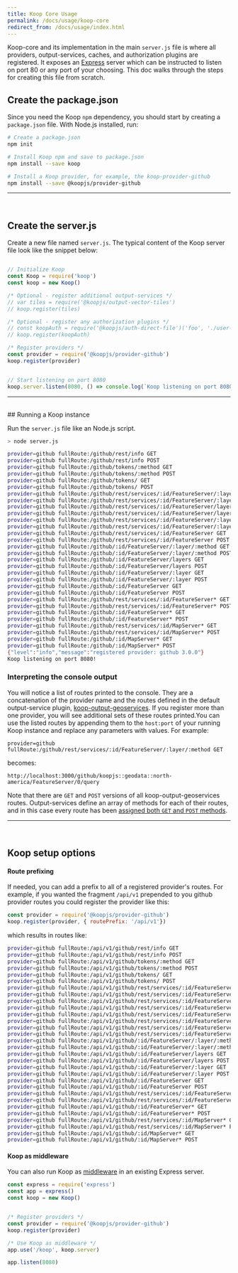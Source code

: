 ```yaml
---
title: Koop Core Usage
permalink: /docs/usage/koop-core
redirect_from: /docs/usage/index.html
---
```


Koop-core and its implementation in the main `server.js` file is where all providers, output-services, caches, and authorization plugins are registered. It exposes an [Express](https://expressjs.com) server which can be instructed to listen on port 80 or any port of your choosing. This doc walks through the steps for creating this file from scratch.

## Create the package.json
Since you need the Koop `npm` dependency, you should start by creating a `package.json` file. With Node.js installed, run:

```bash
# Create a package.json
npm init

# Install Koop npm and save to package.json
npm install --save koop

# Install a Koop provider, for example, the koop-provider-github
npm install --save @koopjs/provider-github
```
<hr>
<br>

## Create the server.js

Create a new file named `server.js`.  The typical content of the Koop server file look like the snippet below:

```js

// Initialize Koop
const Koop = require('koop')
const koop = new Koop()

/* Optional - register additional output-services */
// var tiles = require('@koopjs/output-vector-tiles')
// koop.register(tiles)

/* Optional - register any authorization plugins */
// const koopAuth = require('@koopjs/auth-direct-file')('foo', './user-store.json')
// koop.register(koopAuth)

/* Register providers */
const provider = require('@koopjs/provider-github')
koop.register(provider)


// Start listening on port 8080
koop.server.listen(8080, () => console.log(`Koop listening on port 8080!`))

```
<hr>
<br>
## Running a Koop instance

Run the `server.js` file like an Node.js script.

```bash
> node server.js

provider=github fullRoute:/github/rest/info GET
provider=github fullRoute:/github/rest/info POST
provider=github fullRoute:/github/tokens/:method GET
provider=github fullRoute:/github/tokens/:method POST
provider=github fullRoute:/github/tokens/ GET
provider=github fullRoute:/github/tokens/ POST
provider=github fullRoute:/github/rest/services/:id/FeatureServer/:layer/:method GET
provider=github fullRoute:/github/rest/services/:id/FeatureServer/:layer/:method POST
provider=github fullRoute:/github/rest/services/:id/FeatureServer/layers GET
provider=github fullRoute:/github/rest/services/:id/FeatureServer/layers POST
provider=github fullRoute:/github/rest/services/:id/FeatureServer/:layer GET
provider=github fullRoute:/github/rest/services/:id/FeatureServer/:layer POST
provider=github fullRoute:/github/rest/services/:id/FeatureServer GET
provider=github fullRoute:/github/rest/services/:id/FeatureServer POST
provider=github fullRoute:/github/:id/FeatureServer/:layer/:method GET
provider=github fullRoute:/github/:id/FeatureServer/:layer/:method POST
provider=github fullRoute:/github/:id/FeatureServer/layers GET
provider=github fullRoute:/github/:id/FeatureServer/layers POST
provider=github fullRoute:/github/:id/FeatureServer/:layer GET
provider=github fullRoute:/github/:id/FeatureServer/:layer POST
provider=github fullRoute:/github/:id/FeatureServer GET
provider=github fullRoute:/github/:id/FeatureServer POST
provider=github fullRoute:/github/rest/services/:id/FeatureServer* GET
provider=github fullRoute:/github/rest/services/:id/FeatureServer* POST
provider=github fullRoute:/github/:id/FeatureServer* GET
provider=github fullRoute:/github/:id/FeatureServer* POST
provider=github fullRoute:/github/rest/services/:id/MapServer* GET
provider=github fullRoute:/github/rest/services/:id/MapServer* POST
provider=github fullRoute:/github/:id/MapServer* GET
provider=github fullRoute:/github/:id/MapServer* POST
{"level":"info","message":"registered provider: github 3.0.0"}
Koop listening on port 8080!
```

### Interpreting the console output
You will notice a list of routes printed to the console. They are a concatenation of the provider name and the routes defined in the default output-service plugin, [koop-output-geoservices](https://github.com/koopjs/koop-output-geoservices). If you register more than one provider, you will see additional sets of these routes printed.You can use the listed routes by appending them to the `host:port` of your running Koop instance and replace any parameters with values. For example:

`provider=github fullRoute:/github/rest/services/:id/FeatureServer/:layer/:method GET`  

becomes:

`http://localhost:3000/github/koopjs::geodata::north-america/FeatureServer/0/query`

Note that there are `GET` and `POST` versions of all koop-output-geoservices routes. Output-services define an array of methods for each of their routes, and in this case every route has been [assigned both `GET` and `POST` methods](https://github.com/koopjs/koop-output-geoservices/blob/master/index.js#L94).

<hr>
<br>

## Koop setup options

#### Route prefixing
If needed, you can add a prefix to all of a registered provider's routes.  For example, if you wanted the fragment `/api/v1` prepended to you github provider routes you could register the provider like this:

```js
const provider = require('@koopjs/provider-github')
koop.register(provider, { routePrefix: '/api/v1'})
```

which results in routes like:

```bash
provider=github fullRoute:/api/v1/github/rest/info GET
provider=github fullRoute:/api/v1/github/rest/info POST
provider=github fullRoute:/api/v1/github/tokens/:method GET
provider=github fullRoute:/api/v1/github/tokens/:method POST
provider=github fullRoute:/api/v1/github/tokens/ GET
provider=github fullRoute:/api/v1/github/tokens/ POST
provider=github fullRoute:/api/v1/github/rest/services/:id/FeatureServer/:layer/:method GET
provider=github fullRoute:/api/v1/github/rest/services/:id/FeatureServer/:layer/:method POST
provider=github fullRoute:/api/v1/github/rest/services/:id/FeatureServer/layers GET
provider=github fullRoute:/api/v1/github/rest/services/:id/FeatureServer/layers POST
provider=github fullRoute:/api/v1/github/rest/services/:id/FeatureServer/:layer GET
provider=github fullRoute:/api/v1/github/rest/services/:id/FeatureServer/:layer POST
provider=github fullRoute:/api/v1/github/rest/services/:id/FeatureServer GET
provider=github fullRoute:/api/v1/github/rest/services/:id/FeatureServer POST
provider=github fullRoute:/api/v1/github/:id/FeatureServer/:layer/:method GET
provider=github fullRoute:/api/v1/github/:id/FeatureServer/:layer/:method POST
provider=github fullRoute:/api/v1/github/:id/FeatureServer/layers GET
provider=github fullRoute:/api/v1/github/:id/FeatureServer/layers POST
provider=github fullRoute:/api/v1/github/:id/FeatureServer/:layer GET
provider=github fullRoute:/api/v1/github/:id/FeatureServer/:layer POST
provider=github fullRoute:/api/v1/github/:id/FeatureServer GET
provider=github fullRoute:/api/v1/github/:id/FeatureServer POST
provider=github fullRoute:/api/v1/github/rest/services/:id/FeatureServer* GET
provider=github fullRoute:/api/v1/github/rest/services/:id/FeatureServer* POST
provider=github fullRoute:/api/v1/github/:id/FeatureServer* GET
provider=github fullRoute:/api/v1/github/:id/FeatureServer* POST
provider=github fullRoute:/api/v1/github/rest/services/:id/MapServer* GET
provider=github fullRoute:/api/v1/github/rest/services/:id/MapServer* POST
provider=github fullRoute:/api/v1/github/:id/MapServer* GET
provider=github fullRoute:/api/v1/github/:id/MapServer* POST
```

#### Koop as middleware

You can also run Koop as [middleware](https://expressjs.com/en/guide/using-middleware.html) in an existing Express server.

```js
const express = require('express')
const app = express()
const koop = new Koop()


/* Register providers */
const provider = require('@koopjs/provider-github')
koop.register(provider)

/* Use Koop as middleware */
app.use('/koop', koop.server)

app.listen(8080)
```
